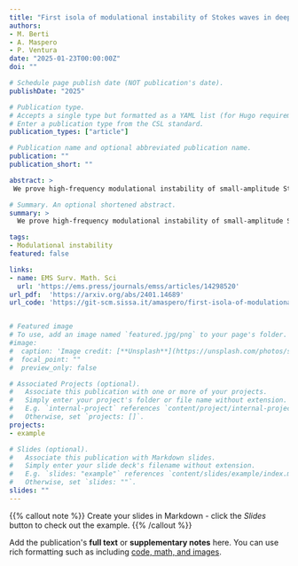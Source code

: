 ```yaml
---
title: "First isola of modulational instability of Stokes waves in deep water"
authors: 
- M. Berti
- A. Maspero
- P. Ventura
date: "2025-01-23T00:00:00Z"
doi: ""

# Schedule page publish date (NOT publication's date).
publishDate: "2025"

# Publication type.
# Accepts a single type but formatted as a YAML list (for Hugo requirements).
# Enter a publication type from the CSL standard.
publication_types: ["article"]

# Publication name and optional abbreviated publication name.
publication: ""
publication_short: ""

abstract: >
 We prove high-frequency modulational instability of small-amplitude Stokes waves in deep water under longitudinal perturbations, providing the first isola of unstable eigenvalues branching off from i3/4.

# Summary. An optional shortened abstract.
summary: >
  We prove high-frequency modulational instability of small-amplitude Stokes waves in deep water under longitudinal perturbations, providing the first isola of unstable eigenvalues branching off from i3/4.

tags:
- Modulational instability
featured: false

links:
- name: EMS Surv. Math. Sci
  url: 'https://ems.press/journals/emss/articles/14298520'
url_pdf:  'https://arxiv.org/abs/2401.14689'
url_code: 'https://git-scm.sissa.it/amaspero/first-isola-of-modulational-instability-of-stokes-waves-in-deep-water'


# Featured image
# To use, add an image named `featured.jpg/png` to your page's folder. 
#image:
#  caption: 'Image credit: [**Unsplash**](https://unsplash.com/photos/s9CC2SKySJM)'
#  focal_point: ""
#  preview_only: false

# Associated Projects (optional).
#   Associate this publication with one or more of your projects.
#   Simply enter your project's folder or file name without extension.
#   E.g. `internal-project` references `content/project/internal-project/index.md`.
#   Otherwise, set `projects: []`.
projects:
- example

# Slides (optional).
#   Associate this publication with Markdown slides.
#   Simply enter your slide deck's filename without extension.
#   E.g. `slides: "example"` references `content/slides/example/index.md`.
#   Otherwise, set `slides: ""`.
slides: ""
---
```


{{% callout note %}}
Create your slides in Markdown - click the *Slides* button to check out the example.
{{% /callout %}}

Add the publication's **full text** or **supplementary notes** here. You can use rich formatting such as including [code, math, and images](https://docs.hugoblox.com/content/writing-markdown-latex/).
